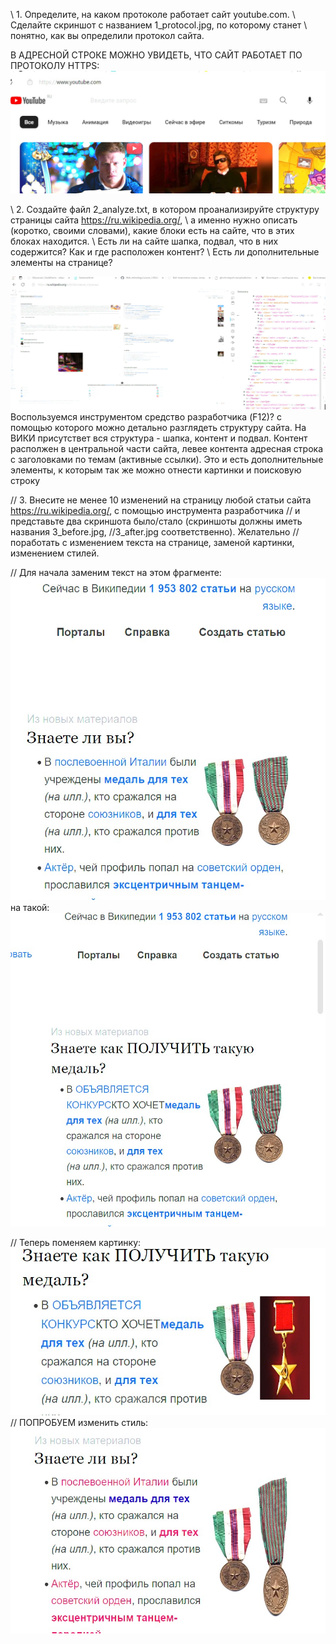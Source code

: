 \\ 1. Определите, на каком протоколе работает сайт youtube.com. 
\\ Сделайте скриншот с названием 1_protocol.jpg, по которому станет 
\\ понятно, как вы определили протокол сайта.

В АДРЕСНОЙ СТРОКЕ МОЖНО УВИДЕТЬ, ЧТО САЙТ РАБОТАЕТ ПО ПРОТОКОЛУ HTTPS:
![Model](imiges/1_protocol.jpg )

\\ 2. Создайте файл 2_analyze.txt, в котором проанализируйте структуру страницы сайта https://ru.wikipedia.org/,
\\ а именно нужно описать (коротко, своими словами), какие блоки есть на сайте, что в этих блоках находится.
\\ Есть ли на сайте шапка, подвал, что в них содержится? Как и где расположен контент?
\\ Есть ли дополнительные элементы на странице?

![Model](imiges/2_analyze.jpg )
Воспользуемся инструментом средство разработчика (F12)? с помощью которого можно детально разглядеть структуру сайта.
На ВИКИ присутствет вся структура - шапка, контент и подвал. Контент располжен в центральной части сайта, 
левее контента адресная строка с заголовками по темам (активные ссылки). Это и есть дополнительные элементы, к 
которым так же можно отнести картинки и поисковую строку

// 3. Внесите не менее 10 изменений на страницу любой статьи сайта https://ru.wikipedia.org/, с помощью инструмента разработчика
// и представьте два скриншота было/стало (скриншоты должны иметь названия 3_before.jpg, //3_after.jpg соответственно). Желательно 
// поработать с изменением текста на странице, заменой картинки, изменением стилей.

// Для начала заменим текст на этом фрагменте:
![Model](imiges/3_before.jpg )
на такой:
![Model](imiges/3_after.jpg )

// Теперь поменяем картинку:
![Model](imiges/4_after.jpg )
// ПОПРОБУЕМ изменить стиль:
![Model](imiges/5_after.jpg )



